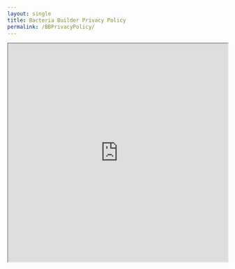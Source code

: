 ```yaml
---
layout: single
title: Bacteria Builder Privacy Policy
permalink: /BBPrivacyPolicy/
---
```


<iframe width="100%" height="500" src="https://drive.google.com/file/d/1ZvJYFZ5G1UPhy0qYFcezCpeAA9taqCRW/preview"></iframe>

